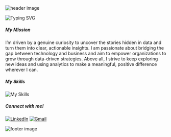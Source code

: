 <img src="https://camo.githubusercontent.com/e09012c164942eb846524af8cbea063e07297c1d0f9c5846dd3f2da99ef08f60/68747470733a2f2f63617073756c652d72656e6465722e76657263656c2e6170702f6170693f747970653d776176696e6726636f6c6f723d443942454431266865696768743d3132302673656374696f6e3d686561646572" alt="header image" />


<p align="centre">
  <img src="https://readme-typing-svg.herokuapp.com?font=Fira+Code&size=24&pause=1000&color=D16B86&center=true&vCenter=true&width=600&lines=Hello%2C+it's+Sakshi;I'm+a+Business%2FData+Analytics+Student" alt="Typing SVG" />
</p>





##### My Mission 
I’m driven by a genuine curiosity to uncover the stories hidden in data and turn them into clear, actionable insights. I am passionate about bridging the gap between technology and business and aim to empower organizations to grow through data-driven strategies. Above all, I strive to keep exploring new ideas and using analytics to make a meaningful, positive difference wherever I can.

##### My Skills 
![My Skills](https://skillicons.dev/icons?i=py,r,vscode,mysql,)

##### Connect with me! 

[![LinkedIn](https://img.shields.io/badge/-LinkedIn-0A66C2?style=for-the-badge&logo=linkedin&logoColor=white)](https://www.linkedin.com/in/sakshi-chaudhari-a0b989269/) [![Gmail](https://img.shields.io/badge/-Gmail-D14836?style=for-the-badge&logo=gmail&logoColor=white)](mailto:SAKSHCC2002@GMAIL.COM)

<img src="https://capsule-render.vercel.app/api?type=waving&color=D9BED1&height=120&section=footer" alt="footer image"/>

